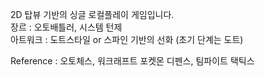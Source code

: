2D 탑뷰 기반의 싱글 로컬플레이 게임입니다. <br/>
장르 : 오토배틀러, 시스템 턴제 <br/>
아트워크 : 도트스타일 or 스파인 기반의 선화 (초기 단계는 도트) <br/>

Reference : 오토체스, 워크래프트 포켓몬 디펜스, 팀파이트 택틱스  
